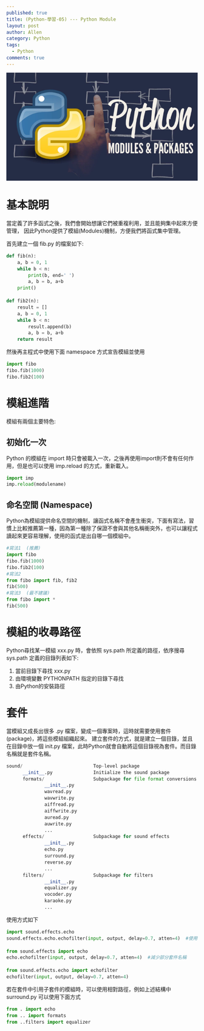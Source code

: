 ```yaml
---
published: true
title: (Python-學習-05) --- Python Module
layout: post
author: Allen
category: Python
tags: 
  - Python
comments: true
---
```


![book](/images/blog/20180312/20180312-000.png)

# 基本說明
當定義了許多函式之後，我們會開始想讓它們被重複利用，並且能夠集中起來方便管理，
因此Python提供了模組(Modules)機制，方便我們將函式集中管理。

首先建立一個 fib.py 的檔案如下:
```python
def fib(n):  
    a, b = 0, 1
    while b < n:
        print(b, end=' ')
        a, b = b, a+b
    print()

def fib2(n): 
    result = []
    a, b = 0, 1
    while b < n:
        result.append(b)
        a, b = b, a+b
    return result
```
然後再主程式中使用下面 namespace 方式宣告模組並使用
```python
import fibo
fibo.fib(1000)
fibo.fib2(100)
```

# 模組進階
模組有兩個主要特色:
## 初始化一次
Python 的模組在 import 時只會被載入一次，之後再使用import則不會有任何作用，但是也可以使用 imp.reload 的方式，重新載入。
```python
import imp
imp.reload(modulename)
```
## 命名空間 (Namespace)
Python為模組提供命名空間的機制，讓函式名稱不會產生衝突，下面有寫法，習慣上比較推薦第一種，因為第一種除了保證不會與其他名稱衝突外，也可以讓程式讀起來更容易理解，使用的函式是出自哪一個模組中。
```python
#寫法1  (推薦)
import fibo
fibo.fib(1000)
fibo.fib2(100)
#寫法2
from fibo import fib, fib2
fib(500)
#寫法3  (最不建議)
from fibo import *
fib(500)
```

# 模組的收尋路徑
Python尋找某一模組 xxx.py 時，會依照 sys.path 所定義的路徑，依序搜尋
sys.path 定義的目錄列表如下:
1. 當前目錄下尋找 xxx.py
2. 由環境變數 PYTHONPATH 指定的目錄下尋找
3. 由Python的安裝路徑

# 套件
當模組又成長出很多 .py 檔案，變成一個專案時，這時就需要使用套件 (package)，將這些模組組織起來。
建立套件的方式，就是建立一個目錄，並且在目錄中放一個 init.py 檔案，此時Python就會自動將這個目錄視為套件。而目錄名稱就是套件名稱。
```python
sound/                          Top-level package
      __init__.py               Initialize the sound package
      formats/                  Subpackage for file format conversions
              __init__.py
              wavread.py
              wavwrite.py
              aiffread.py
              aiffwrite.py
              auread.py
              auwrite.py
              ...
      effects/                  Subpackage for sound effects
              __init__.py
              echo.py
              surround.py
              reverse.py
              ...
      filters/                  Subpackage for filters
              __init__.py
              equalizer.py
              vocoder.py
              karaoke.py
              ...
```
使用方式如下
```python
import sound.effects.echo
sound.effects.echo.echofilter(input, output, delay=0.7, atten=4)  #使用完整名稱

from sound.effects import echo
echo.echofilter(input, output, delay=0.7, atten=4)  #減少部分套件名稱

from sound.effects.echo import echofilter
echofilter(input, output, delay=0.7, atten=4)
```
若在套件中引用子套件的模組時，可以使用相對路徑，例如上述結構中 surround.py 可以使用下面方式
```python
from . import echo
from .. import formats
from ..filters import equalizer
```
